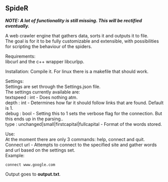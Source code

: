 ## SpideR

***NOTE: A lot of functionality is still missing. This will be rectified eventually.***  

A web crawler engine that gathers data, sorts it and outputs it to file.  
The goal is for it to be fully customizable and extensible, with possibilities for scripting the behaviour of the spiders.  

Requirements:  
libcurl and the c++ wrapper libcurlpp.  

Installation:
Compile it. For linux there is a makefile that should work.  

Settings:  
Settings are set through the Settings.json file.  
The settings currently available are:  
textspeed : int - Does nothing atm.  
depth : int - Determines how far it should follow links that are found. Default is 1.  
debug : bool - Setting this to 1 sets the verbose flag for the connection. But this ends up in the parsing..  
type : unchanged|small|firstcapital|fullcapital - Format of the words stored.  

Use:  
At the moment there are only 3 commands: help, connect and quit.  
Connect url - Attempts to connect to the specified site and gather words and url based on the settings set.  
Example:
```
connect www.google.com
```
Output goes to **output.txt**. 
